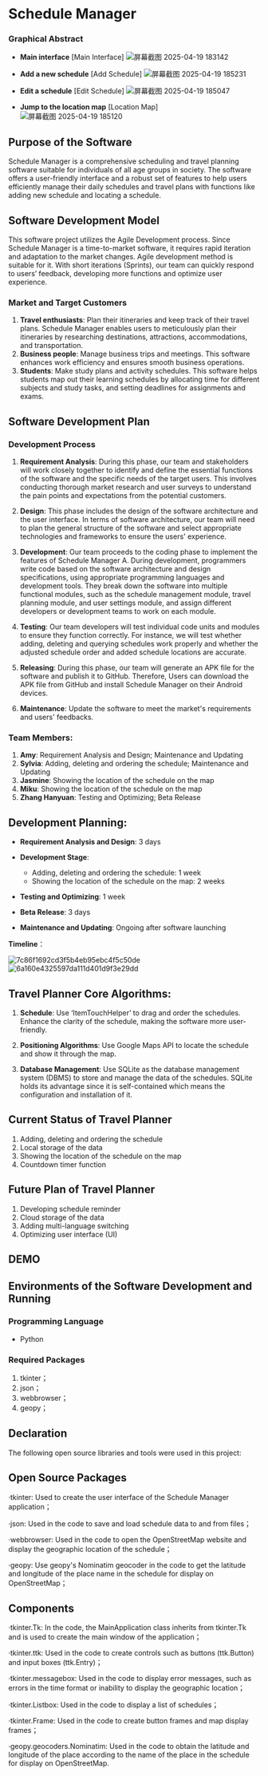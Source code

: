# Schedule Manager

### Graphical Abstract

- **Main interface**
  [Main Interface]
  ![屏幕截图 2025-04-19 183142](https://github.com/user-attachments/assets/10323c12-ef2d-4e2d-94cf-d8acd37e1115)

- **Add a new schedule**
  [Add Schedule]
  ![屏幕截图 2025-04-19 185231](https://github.com/user-attachments/assets/88db4eda-05db-4af1-a901-f0661691a167)

- **Edit a schedule**
  [Edit Schedule]
  ![屏幕截图 2025-04-19 185047](https://github.com/user-attachments/assets/e7ee473e-8ee0-4899-9deb-8d3a9a42709e)

- **Jump to the location map**
  [Location Map]
  ![屏幕截图 2025-04-19 185120](https://github.com/user-attachments/assets/2d4ccf24-1160-4455-972c-888b12e930dd)


## Purpose of the Software

Schedule Manager is a comprehensive scheduling and travel planning software suitable for individuals of all age groups in society. The software offers a user-friendly interface and a robust set of features to help users efficiently manage their daily schedules and travel plans with functions like adding new schedule and locating a schedule.

## Software Development Model

This software project utilizes the Agile Development process. Since Schedule Manager is a time-to-market software, it requires rapid iteration and adaptation to the market changes. Agile development method is suitable for it. With short iterations (Sprints), our team can quickly respond to users’ feedback, developing more functions and optimize user experience.

### Market and Target Customers

1. **Travel enthusiasts**: Plan their itineraries and keep track of their travel plans. Schedule Manager enables users to meticulously plan their itineraries by researching destinations, attractions, accommodations, and transportation.
2. **Business people**: Manage business trips and meetings. This software enhances work efficiency and ensures smooth business operations.
3. **Students**: Make study plans and activity schedules. This software helps students map out their learning schedules by allocating time for different subjects and study tasks, and setting deadlines for assignments and exams.

## Software Development Plan

### Development Process

1. **Requirement Analysis**: During this phase, our team and stakeholders will work closely together to identify and define the essential functions of the software and the specific needs of the target users. This involves conducting thorough market research and user surveys to understand the pain points and expectations from the potential customers.

2. **Design**: This phase includes the design of the software architecture and the user interface. In terms of software architecture, our team will need to plan the general structure of the software and select appropriate technologies and frameworks to ensure the users' experience.

3. **Development**: Our team proceeds to the coding phase to implement the features of Schedule Manager A. During development, programmers write code based on the software architecture and design specifications, using appropriate programming languages and development tools. They break down the software into multiple functional modules, such as the schedule management module, travel planning module, and user settings module, and assign different developers or development teams to work on each module.

4. **Testing**: Our team developers will test individual code units and modules to ensure they function correctly. For instance, we will test whether adding, deleting and querying schedules work properly and whether the adjusted schedule order and added schedule locations are accurate.

5. **Releasing**: During this phase, our team will generate an APK file for the software and publish it to GitHub. Therefore, Users can download the APK file from GitHub and install Schedule Manager on their Android devices.

6. **Maintenance**: Update the software to meet the market's requirements and users' feedbacks.

### Team Members:

1. **Amy**: Requirement Analysis and Design; Maintenance and Updating
2. **Sylvia**: Adding, deleting and ordering the schedule; Maintenance and Updating
3. **Jasmine**: Showing the location of the schedule on the map
4. **Miku**: Showing the location of the schedule on the map
5. **Zhang Hanyuan**: Testing and Optimizing; Beta Release

## Development Planning:

- **Requirement Analysis and Design**: 3 days

- **Development Stage**:
  - Adding, deleting and ordering the schedule: 1 week
  - Showing the location of the schedule on the map: 2 weeks

- **Testing and Optimizing**: 1 week

- **Beta Release**: 3 days

- **Maintenance and Updating**: Ongoing after software launching

**Timeline**：

![7c86f1692cd3f5b4eb95ebc4f5c50de](https://github.com/user-attachments/assets/e0978152-295a-4a64-acf0-8f964311fee6)
![6a160e4325597da111d401d9f3e29dd](https://github.com/user-attachments/assets/eb13f3c5-e211-4fed-bdb5-c407e244f0cc)

## Travel Planner Core Algorithms:

1. **Schedule**: Use ‘ItemTouchHelper’ to drag and order the schedules. Enhance the clarity of the schedule, making the software more user-friendly.

2. **Positioning Algorithms**: Use Google Maps API to locate the schedule and show it through the map.

3. **Database Management**: Use SQLite as the database management system (DBMS) to store and manage the data of the schedules. SQLite holds its advantage since it is self-contained which means the configuration and installation of it.

## Current Status of Travel Planner

1. Adding, deleting and ordering the schedule
2. Local storage of the data
3. Showing the location of the schedule on the map
4. Countdown timer function

## Future Plan of Travel Planner

1. Developing schedule reminder
2. Cloud storage of the data
3. Adding multi-language switching
4. Optimizing user interface (UI)

## DEMO  
  
  
  
## Environments of the Software Development and Running

### Programming Language

- Python

### Required Packages

1. tkinter；
2. json；
3. webbrowser；
4. geopy；

## Declaration

The following open source libraries and tools were used in this project:

## Open Source Packages
·tkinter: Used to create the user interface of the Schedule Manager application；  
  
·json: Used in the code to save and load schedule data to and from files；
   
·webbrowser: Used in the code to open the OpenStreetMap website and display the geographic location of the schedule；  

·geopy: Use geopy's Nominatim geocoder in the code to get the latitude and longitude of the place name in the schedule for display on OpenStreetMap；  


## Components
·tkinter.Tk: In the code, the MainApplication class inherits from tkinter.Tk and is used to create the main window of the application；  

·tkinter.ttk: Used in the code to create controls such as buttons (ttk.Button) and input boxes (ttk.Entry)；  

·tkinter.messagebox: Used in the code to display error messages, such as errors in the time format or inability to display the geographic location；  

·tkinter.Listbox: Used in the code to display a list of schedules；  

·tkinter.Frame: Used in the code to create button frames and map display frames；  

·geopy.geocoders.Nominatim: Used in the code to obtain the latitude and longitude of the place according to the name of the place in the schedule for display on OpenStreetMap.  


